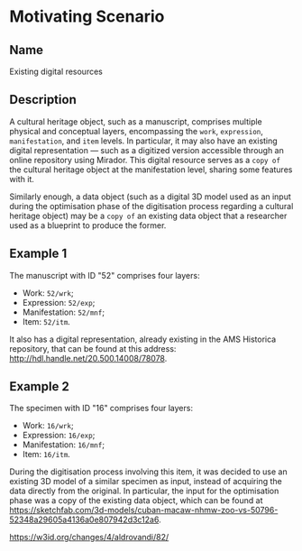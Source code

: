 # Motivating Scenario
## Name
Existing digital resources

## Description
A cultural heritage object, such as a manuscript, comprises multiple physical and conceptual layers, encompassing the `work`, `expression`, `manifestation`, and `item` levels. In particular, it may also have an existing digital representation — such as a digitized version accessible through an online repository using Mirador. This digital resource serves as a `copy of` the cultural heritage object at the manifestation level, sharing some features with it.

Similarly enough, a data object (such as a digital 3D model used as an input during the optimisation phase of the digitisation process regarding a cultural heritage object) may be a `copy of` an existing data object that a researcher used as a blueprint to produce the former.

## Example 1
The manuscript with ID "52" comprises four layers:
* Work: `52/wrk`;
* Expression: `52/exp`;
* Manifestation: `52/mnf`;
* Item: `52/itm`.

It also has a digital representation, already existing in the AMS Historica repository, that can be found at this address: http://hdl.handle.net/20.500.14008/78078.

## Example 2
The specimen with ID "16" comprises four layers:
* Work: `16/wrk`;
* Expression: `16/exp`;
* Manifestation: `16/mnf`;
* Item: `16/itm`.

During the digitisation process involving this item, it was decided to use an existing 3D model of a similar specimen as input, instead of acquiring the data directly from the original. In particular, the input for the optimisation phase was a copy of the existing data object, which can be found at https://sketchfab.com/3d-models/cuban-macaw-nhmw-zoo-vs-50796-52348a29605a4136a0e807942d3c12a6.

https://w3id.org/changes/4/aldrovandi/82/